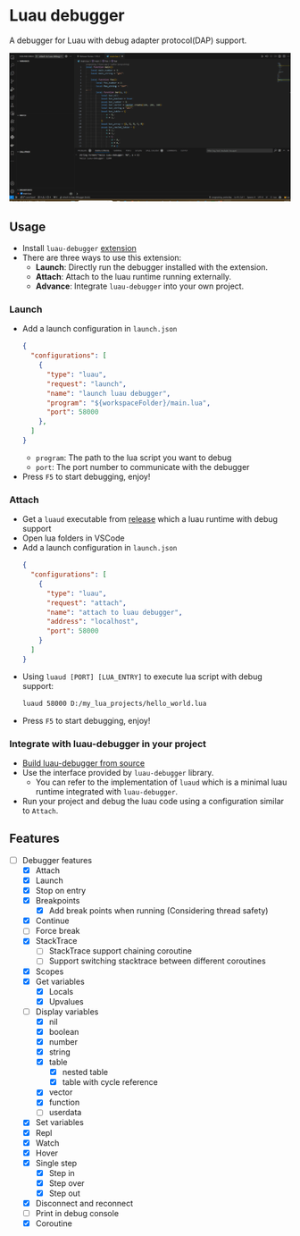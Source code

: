 # Luau debugger

A debugger for Luau with debug adapter protocol(DAP) support.

![](docs/demo.gif)

## Usage

- Install `luau-debugger` [extension](https://marketplace.visualstudio.com/items?itemName=sssooonnnggg.luau-debugger)
- There are three ways to use this extension:
  - **Launch**: Directly run the debugger installed with the extension.
  - **Attach**: Attach to the luau runtime running externally.
  - **Advance**: Integrate `luau-debugger` into your own project.

### Launch
- Add a launch configuration in `launch.json`
  ```json
  {
    "configurations": [
      {
        "type": "luau",
        "request": "launch",
        "name": "launch luau debugger",
        "program": "${workspaceFolder}/main.lua",
        "port": 58000
      },
    ]
  }
  ```
  - `program`: The path to the lua script you want to debug
  - `port`: The port number to communicate with the debugger
- Press `F5` to start debugging, enjoy!

### Attach
- Get a `luaud` executable from [release](https://github.com/sssooonnnggg/luau-debugger/releases) which a luau runtime with debug support
- Open lua folders in VSCode
- Add a launch configuration in `launch.json`
  ```json
  {
    "configurations": [
      {
        "type": "luau",
        "request": "attach",
        "name": "attach to luau debugger",
        "address": "localhost",
        "port": 58000
      }
    ]
  }
  ```
- Using `luaud [PORT] [LUA_ENTRY]` to execute lua script with debug support:
  ```bash
  luaud 58000 D:/my_lua_projects/hello_world.lua
  ```
- Press `F5` to start debugging, enjoy!

### Integrate with luau-debugger in your project
- [Build luau-debugger from source](https://github.com/sssooonnnggg/luau-debugger#build)
- Use the interface provided by `luau-debugger` library.
  - You can refer to the implementation of `luaud` which is a minimal luau runtime integrated with `luau-debugger`.
- Run your project and debug the luau code using a configuration similar to `Attach`.

## Features

- [ ] Debugger features
  - [x] Attach
  - [x] Launch
  - [x] Stop on entry
  - [x] Breakpoints
    - [x] Add break points when running (Considering thread safety)
  - [x] Continue
  - [ ] Force break
  - [x] StackTrace
    - [ ] StackTrace support chaining coroutine
    - [ ] Support switching stacktrace between different coroutines
  - [x] Scopes
  - [x] Get variables
    - [x] Locals
    - [x] Upvalues
  - [ ] Display variables
    - [x] nil
    - [x] boolean
    - [x] number
    - [x] string
    - [x] table
      - [x] nested table
      - [x] table with cycle reference
    - [x] vector
    - [x] function
    - [ ] userdata
  - [x] Set variables
  - [x] Repl
  - [x] Watch
  - [x] Hover
  - [x] Single step
    - [x] Step in
    - [x] Step over
    - [x] Step out
  - [x] Disconnect and reconnect
  - [ ] Print in debug console
  - [x] Coroutine
